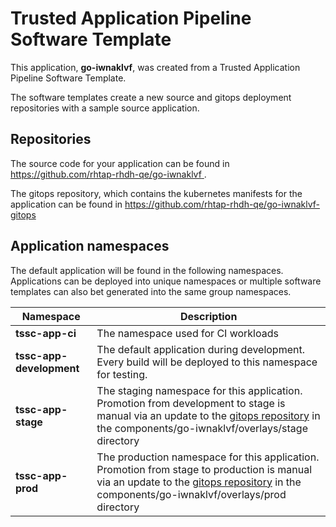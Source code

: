 # Trusted Application Pipeline Software Template

This application, **go-iwnaklvf**, was created from a Trusted Application Pipeline Software Template.

The software templates create a new source and gitops deployment repositories with a sample source application. 

## Repositories

The source code for your application can be found in [https://github.com/rhtap-rhdh-qe/go-iwnaklvf ](https://github.com/rhtap-rhdh-qe/go-iwnaklvf ).
 
The gitops repository, which contains the kubernetes manifests for the application can be found in 
[https://github.com/rhtap-rhdh-qe/go-iwnaklvf-gitops ](https://github.com/rhtap-rhdh-qe/go-iwnaklvf-gitops ) 

## Application namespaces 

The default application will be found in the following namespaces. Applications can be deployed into unique namespaces or multiple software templates can also bet generated into the same group namespaces.  

|  Namespace   |  Description   |  
| -------- | -------- |
| **tssc-app-ci** | The namespace used for CI workloads |
| **tssc-app-development** | The default application during development. Every build will be deployed to this namespace for testing. |
| **tssc-app-stage** | The staging namespace for this application. Promotion from development to stage is manual via an update to the [gitops repository](https://github.com/rhtap-rhdh-qe/go-iwnaklvf-gitops ) in the components/go-iwnaklvf/overlays/stage directory |
| **tssc-app-prod** | The production namespace for this application. Promotion from stage to production is manual via an update to the [gitops repository](https://github.com/rhtap-rhdh-qe/go-iwnaklvf-gitops ) in the components/go-iwnaklvf/overlays/prod directory |